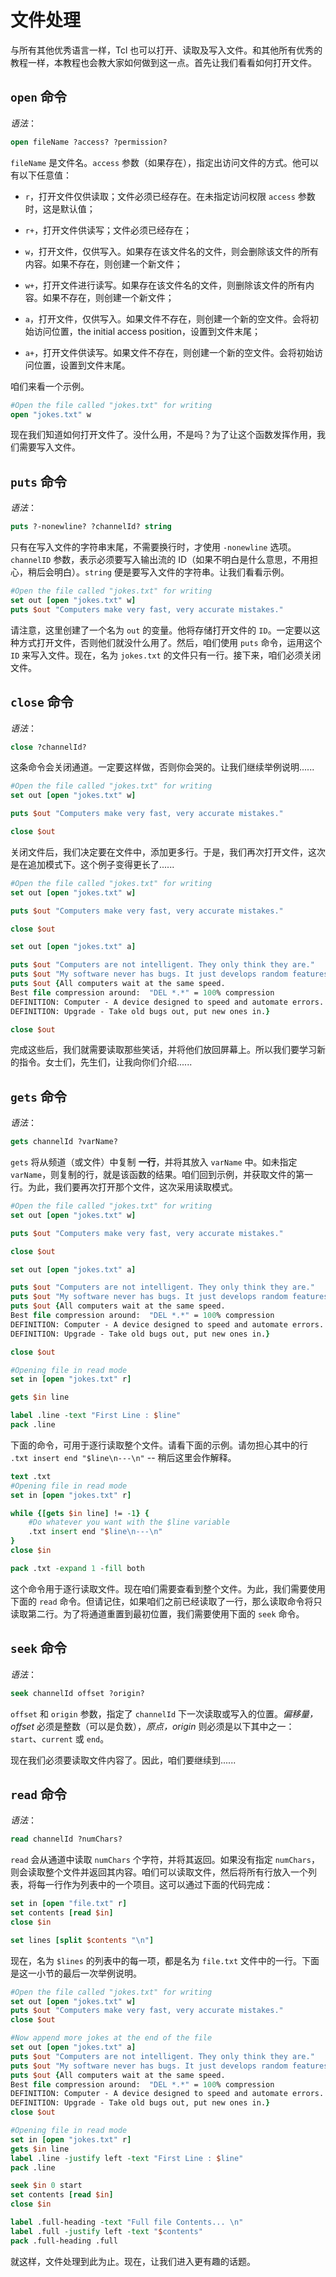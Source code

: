 # 文件处理

与所有其他优秀语言一样，Tcl 也可以打开、读取及写入文件。和其他所有优秀的教程一样，本教程也会教大家如何做到这一点。首先让我们看看如何打开文件。


## `open` 命令

*语法*：

```tcl
open fileName ?access? ?permission?
```

`fileName` 是文件名。`access` 参数（如果存在），指定出访问文件的方式。他可以有以下任意值：

- `r`，打开文件仅供读取；文件必须已经存在。在未指定访问权限 `access` 参数时，这是默认值；

- `r+`，打开文件供读写；文件必须已经存在；

- `w`，打开文件，仅供写入。如果存在该文件名的文件，则会删除该文件的所有内容。如果不存在，则创建一个新文件；

- `w+`，打开文件进行读写。如果存在该文件名的文件，则删除该文件的所有内容。如果不存在，则创建一个新文件；

- `a`，打开文件，仅供写入。如果文件不存在，则创建一个新的空文件。会将初始访问位置，the initial access position，设置到文件末尾；

- `a+`，打开文件供读写。如果文件不存在，则创建一个新的空文件。会将初始访问位置，设置到文件末尾。


咱们来看一个示例。


```tcl
#Open the file called "jokes.txt" for writing
open "jokes.txt" w
```

现在我们知道如何打开文件了。没什么用，不是吗？为了让这个函数发挥作用，我们需要写入文件。


## `puts` 命令

*语法*：

```tcl
puts ?-nonewline? ?channelId? string
```

只有在写入文件的字符串末尾，不需要换行时，才使用 `-nonewline` 选项。`channelID` 参数，表示必须要写入输出流的 ID（如果不明白是什么意思，不用担心，稍后会明白）。`string` 便是要写入文件的字符串。让我们看看示例。


```tcl
#Open the file called "jokes.txt" for writing
set out [open "jokes.txt" w]
puts $out "Computers make very fast, very accurate mistakes."
```

请注意，这里创建了一个名为 `out` 的变量。他将存储打开文件的 `ID`。一定要以这种方式打开文件，否则他们就没什么用了。然后，咱们使用 `puts` 命令，运用这个 `ID` 来写入文件。现在，名为 `jokes.txt` 的文件只有一行。接下来，咱们必须关闭文件。


## `close` 命令

*语法*：

```tcl
close ?channelId?
```

这条命令会关闭通道。一定要这样做，否则你会哭的。让我们继续举例说明......


```tcl
#Open the file called "jokes.txt" for writing
set out [open "jokes.txt" w]

puts $out "Computers make very fast, very accurate mistakes."

close $out
```

关闭文件后，我们决定要在文件中，添加更多行。于是，我们再次打开文件，这次是在追加模式下。这个例子变得更长了......


```tcl
#Open the file called "jokes.txt" for writing
set out [open "jokes.txt" w]

puts $out "Computers make very fast, very accurate mistakes."

close $out

set out [open "jokes.txt" a]

puts $out "Computers are not intelligent. They only think they are."
puts $out "My software never has bugs. It just develops random features."
puts $out {All computers wait at the same speed.
Best file compression around:  "DEL *.*" = 100% compression
DEFINITION: Computer - A device designed to speed and automate errors.
DEFINITION: Upgrade - Take old bugs out, put new ones in.}

close $out
```

完成这些后，我们就需要读取那些笑话，并将他们放回屏幕上。所以我们要学习新的指令。女士们，先生们，让我向你们介绍......


## `gets` 命令


*语法*：

```tcl
gets channelId ?varName?
```


`gets` 将从频道（或文件）中复制 **一行**，并将其放入 `varName` 中。如未指定 `varName`，则复制的行，就是该函数的结果。咱们回到示例，并获取文件的第一行。为此，我们要再次打开那个文件，这次采用读取模式。


```tcl
#Open the file called "jokes.txt" for writing
set out [open "jokes.txt" w]

puts $out "Computers make very fast, very accurate mistakes."

close $out

set out [open "jokes.txt" a]

puts $out "Computers are not intelligent. They only think they are."
puts $out "My software never has bugs. It just develops random features."
puts $out {All computers wait at the same speed.
Best file compression around:  "DEL *.*" = 100% compression
DEFINITION: Computer - A device designed to speed and automate errors.
DEFINITION: Upgrade - Take old bugs out, put new ones in.}

close $out

#Opening file in read mode
set in [open "jokes.txt" r]

gets $in line

label .line -text "First Line : $line"
pack .line
```


下面的命令，可用于逐行读取整个文件。请看下面的示例。请勿担心其中的行 `.txt insert end "$line\n---\n"` -- 稍后这里会作解释。


```tcl
text .txt
#Opening file in read mode
set in [open "jokes.txt" r]

while {[gets $in line] != -1} {
    #Do whatever you want with the $line variable
    .txt insert end "$line\n---\n"
}
close $in

pack .txt -expand 1 -fill both
```

这个命令用于逐行读取文件。现在咱们需要查看到整个文件。为此，我们需要使用下面的 `read` 命令。但请记住，如果咱们之前已经读取了一行，那么读取命令将只读取第二行。为了将通道重置到最初位置，我们需要使用下面的 `seek` 命令。


## `seek` 命令

*语法*：

```tcl
seek channelId offset ?origin?
```

`offset` 和 `origin` 参数，指定了 `channelId` 下一次读取或写入的位置。*偏移量，offset* 必须是整数（可以是负数），*原点，origin* 则必须是以下其中之一：`start`、`current` 或 `end`。

现在我们必须要读取文件内容了。因此，咱们要继续到......


## `read` 命令


*语法*：

```tcl
read channelId ?numChars?
```

`read` 会从通道中读取 `numChars` 个字符，并将其返回。如果没有指定 `numChars`，则会读取整个文件并返回其内容。咱们可以读取文件，然后将所有行放入一个列表，将每一行作为列表中的一个项目。这可以通过下面的代码完成：


```tcl
set in [open "file.txt" r]
set contents [read $in]
close $in

set lines [split $contents "\n"]
```

现在，名为 `$lines` 的列表中的每一项，都是名为 `file.txt` 文件中的一行。下面是这一小节的最后一次举例说明。


```tcl
#Open the file called "jokes.txt" for writing
set out [open "jokes.txt" w]
puts $out "Computers make very fast, very accurate mistakes."
close $out

#Now append more jokes at the end of the file
set out [open "jokes.txt" a]
puts $out "Computers are not intelligent. They only think they are."
puts $out "My software never has bugs. It just develops random features."
puts $out {All computers wait at the same speed.
Best file compression around:  "DEL *.*" = 100% compression
DEFINITION: Computer - A device designed to speed and automate errors.
DEFINITION: Upgrade - Take old bugs out, put new ones in.}
close $out

#Opening file in read mode
set in [open "jokes.txt" r]
gets $in line
label .line -justify left -text "First Line : $line"
pack .line

seek $in 0 start
set contents [read $in]
close $in

label .full-heading -text "Full file Contents... \n"
label .full -justify left -text "$contents"
pack .full-heading .full
```

就这样，文件处理到此为止。现在，让我们进入更有趣的话题。
